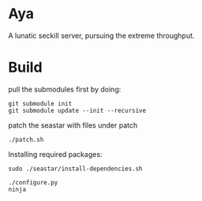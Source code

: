 # Aya
A lunatic seckill server, pursuing the extreme throughput.

# Build

pull the submodules first by doing:
```
git submodule init
git submodule update --init --recursive
```

patch the seastar with files under patch
```
./patch.sh
```

Installing required packages:
```
sudo ./seastar/install-dependencies.sh
```

```
./configure.py
ninja
```
